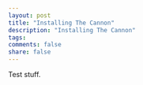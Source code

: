 ```yaml
---
layout: post
title: "Installing The Cannon"
description: "Installing The Cannon"
tags:
comments: false
share: false
---
```


Test stuff.



